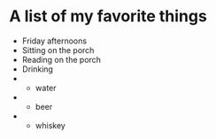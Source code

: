 # A list of my favorite things
- Friday afternoons
- Sitting on the porch
- Reading on the porch
- Drinking
- - water
- - beer
- - whiskey

